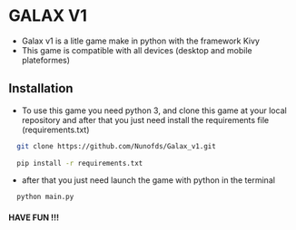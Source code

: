 # GALAX V1

- Galax v1 is a litle game make in python with the framework Kivy
- This game is compatible with all devices (desktop and mobile plateformes)


## Installation

- To use this game you need python 3, and clone this game at your local repository and after that you just need install the requirements file (requirements.txt)

```bash
  git clone https://github.com/Nunofds/Galax_v1.git
  
  pip install -r requirements.txt
```

- after that you just need launch the game with python in the terminal

```bash
  python main.py
```

#### HAVE FUN !!!
